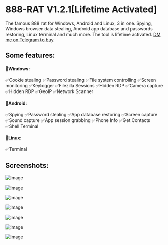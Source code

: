 
# 888-RAT V1.2.1[Lifetime Activated]
The famous 888 rat for Windows, Android and Linux, 3 in one. Spying, Windows browser data stealing, Android app database and passwords restoring, Linux terminal and much more. The tool is lifetime activated. [DM me on Telegram to buy](https://t.me/inheritedeu)

## Some features: 
#### 💠Windows:
✅Cookie stealing
✅Password stealing
✅File system controlling
✅Screen monitoring
✅Keylogger
✅Filezilla Sessions
✅Hidden RDP
✅Camera capture
✅Hidden RDP
✅GeoIP
✅Network Scanner
#### 💠Android:
✅Spying
✅Password stealing
✅App database restoring
✅Screen capture
✅Sound capture
✅App session grabbing
✅Phone Info
✅Get Contacts
✅Shell Terminal

#### 💠Linux:
✅Terminal

## Screenshots:
![image](https://github.com/user-attachments/assets/2dd785fb-b911-4dbc-86fc-711bc8f843b9)

![image](https://github.com/user-attachments/assets/775907c4-dc7a-446a-b7b1-4fd95dae5bd2)

![image](https://github.com/user-attachments/assets/154ea695-68d5-4eb1-96ba-e145553b47fc)

![image](https://github.com/user-attachments/assets/86a7cbf4-05a1-4748-9d32-09205c9d6732)

![image](https://github.com/user-attachments/assets/08a408ff-91cb-43fb-8d19-9c647292caf3)

![image](https://github.com/user-attachments/assets/0f621d61-b77b-4b51-979d-8261467d447d)

![image](https://github.com/user-attachments/assets/e5bbed0e-c9c9-4fc5-8429-f351820becfb)


